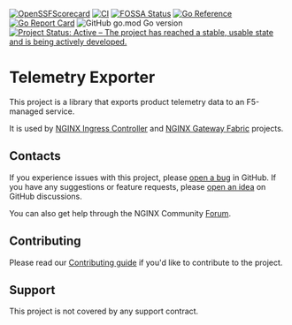 <!-- markdownlint-disable-next-line first-line-h1 -->
[![OpenSSFScorecard](https://api.securityscorecards.dev/projects/github.com/nginx/telemetry-exporter/badge)](https://scorecard.dev/viewer/?uri=github.com/nginx/telemetry-exporter)
[![CI](https://github.com/nginx/telemetry-exporter/actions/workflows/ci.yml/badge.svg)](https://github.com/nginx/telemetry-exporter/actions/workflows/ci.yml)
[![FOSSA Status](https://app.fossa.com/api/projects/custom%2B5618%2Fgithub.com%2Fnginx%2Ftelemetry-exporter.svg?type=shield)](https://app.fossa.com/projects/custom%2B5618%2Fgithub.com%2Fnginx%2Ftelemetry-exporter?ref=badge_shield)
[![Go Reference](https://pkg.go.dev/badge/github.com/nginx/telemetry-exporter.svg)](https://pkg.go.dev/github.com/nginx/telemetry-exporter)
[![Go Report Card](https://goreportcard.com/badge/github.com/nginx/telemetry-exporter)](https://goreportcard.com/report/github.com/nginx/telemetry-exporter)
![GitHub go.mod Go version](https://img.shields.io/github/go-mod/go-version/nginx/telemetry-exporter?logo=go)
[![Project Status: Active – The project has reached a stable, usable state and is being actively developed.](https://www.repostatus.org/badges/latest/active.svg)](https://www.repostatus.org/#active)

# Telemetry Exporter

This project is a library that exports product telemetry data to an F5-managed service.

It is used by [NGINX Ingress Controller](https://github.com/nginx/kubernetes-ingress)
and [NGINX Gateway Fabric](https://github.com/nginx/nginx-gateway-fabric) projects.

## Contacts

If you experience issues with this project, please [open a bug][bug] in
GitHub. If you have any suggestions or feature requests, please [open an idea][idea] on GitHub discussions.

You can also get help through the NGINX Community [Forum](https://community.nginx.org/).

[bug]: https://github.com/nginx/telemetry-exporter/issues/new?assignees=&labels=&projects=&template=bug_report.md&title=
[idea]: https://github.com/nginx/telemetry-exporter/discussions/categories/ideas
[Forum]: https://community.nginx.org/

## Contributing

Please read our [Contributing guide](CONTRIBUTING.md) if you'd like to contribute to the project.

## Support

This project is not covered by any support contract.
